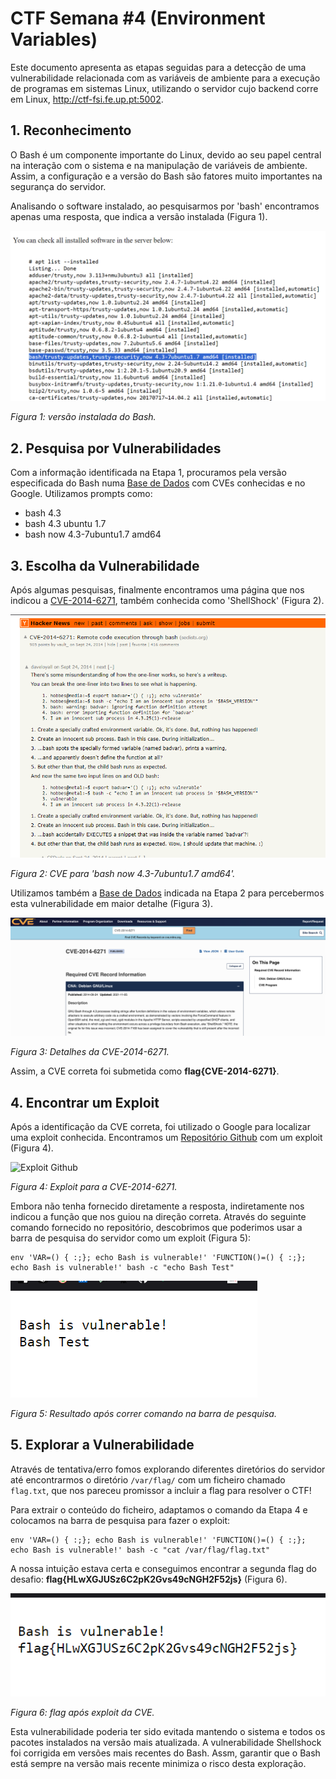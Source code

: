 # CTF Semana #4 (Environment Variables)

Este documento apresenta as etapas seguidas para a detecção de uma vulnerabilidade relacionada com as variáveis de ambiente para a execução de programas em sistemas Linux, utilizando o servidor cujo backend corre em Linux, http://ctf-fsi.fe.up.pt:5002.

## 1. Reconhecimento

O Bash é um componente importante do Linux, devido ao seu papel central na interação com o sistema e na manipulação de variáveis de ambiente. Assim, a configuração e a versão do Bash são fatores muito importantes na segurança do servidor.

Analisando o software instalado, ao pesquisarmos por 'bash' encontramos apenas uma resposta, que indica a versão instalada (Figura 1).

![bash search](Images/CTF4/bash-search.png)

*Figura 1: versão instalada do Bash.*

## 2. Pesquisa por Vulnerabilidades

Com a informação identificada na Etapa 1, procuramos pela versão especificada do Bash numa [Base de Dados](https://cve.mitre.org) com CVEs conhecidas e no Google. Utilizamos prompts como:

- bash 4.3
- bash 4.3 ubuntu 1.7
- bash now 4.3-7ubuntu1.7 amd64


## 3. Escolha da Vulnerabilidade

Após algumas pesquisas, finalmente encontramos uma página que nos indicou a [CVE-2014-6271](https://news.ycombinator.com/item?id=8361574), também conhecida como 'ShellShock' (Figura 2).

![hacker News](Images/CTF4/Hacker-News.png)

*Figura 2: CVE para 'bash now 4.3-7ubuntu1.7 amd64'.*

Utilizamos também a [Base de Dados](https://cve.mitre.org) indicada na Etapa 2 para percebermos esta vulnerabilidade em maior detalhe (Figura 3).

![CVE-2014-6271](Images/CTF4/CVE.png)

*Figura 3: Detalhes da CVE-2014-6271.*

Assim, a CVE correta foi submetida como **flag{CVE-2014-6271}**.


## 4. Encontrar um Exploit

Após a identificação da CVE correta, foi utilizado o Google para localizar uma exploit conhecida. Encontramos um [Repositório Github](https://github.com/opsxcq/exploit-CVE-2014-6271) com um exploit (Figura 4).

![Exploit Github](Images/CTF4/Repositório.png)

*Figura 4: Exploit para a CVE-2014-6271.*

Embora não tenha fornecido diretamente a resposta, indiretamente nos indicou a função que nos guiou na direção correta. Através do seguinte comando fornecido no repositório, descobrimos que poderimos usar a barra de pesquisa do servidor como um exploit (Figura 5):

```shell
env 'VAR=() { :;}; echo Bash is vulnerable!' 'FUNCTION()=() { :;}; echo Bash is vulnerable!' bash -c "echo Bash Test"
```

![result](Images/CTF4/result-git.png)

*Figura 5: Resultado após correr comando na barra de pesquisa.*

## 5. Explorar a Vulnerabilidade

Através de tentativa/erro fomos explorando diferentes diretórios do servidor até encontrarmos o diretório `/var/flag/` com um ficheiro chamado `flag.txt`, que nos pareceu promissor a incluir a flag para resolver o CTF!

Para extrair o conteúdo do ficheiro, adaptamos o comando da Etapa 4 e colocamos na barra de pesquisa para fazer o exploit:

```shell
env 'VAR=() { :;}; echo Bash is vulnerable!' 'FUNCTION()=() { :;}; echo Bash is vulnerable!' bash -c "cat /var/flag/flag.txt"
```

A nossa intuição estava certa e conseguimos encontrar a segunda flag do desafio: **flag{HLwXGJUSz6C2pK2Gvs49cNGH2F52js}** (Figura 6).

![Flag](Images/CTF4/FLAG.png)

*Figura 6: flag após exploit da CVE.*

Esta vulnerabilidade poderia ter sido evitada mantendo o sistema e todos os pacotes instalados na versão mais atualizada. A vulnerabilidade Shellshock foi corrigida em versões mais recentes do Bash. Assm, garantir que o Bash está sempre na versão mais recente minimiza o risco desta exploração.